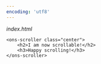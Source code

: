 ```yaml
---
encoding: 'utf8'
---
```


*index.html*

	<ons-scroller class="center">
    	<h2>I am now scrollable!</h2>
    	<h3>Happy scrolling!</h3>
	</ons-scroller>
    